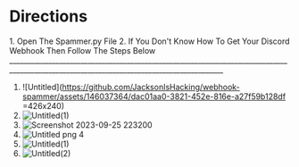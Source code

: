 <h1>Directions</h1>
1. Open The Spammer.py File
2. If You Don't Know How To Get Your Discord Webhook Then Follow The Steps Below
__________________________________________________________________________________________________________________________________________

1. ![Untitled](https://github.com/JacksonIsHacking/webhook-spammer/assets/146037364/dac01aa0-3821-452e-816e-a27f59b128df =426x240)
2. ![Untitled(1)](https://github.com/JacksonIsHacking/webhook-spammer/assets/146037364/a4a6e757-503c-4aa7-bacf-ddd0f7b86513)
3. ![Screenshot 2023-09-25 223200](https://github.com/JacksonIsHacking/webhook-spammer/assets/146037364/6d4a37ae-10e7-40fd-b818-da4fe735f280)
4. ![Untitled png 4](https://github.com/JacksonIsHacking/webhook-spammer/assets/146037364/a7e3d9ab-022c-400c-a0ed-20e4b8cffef5)
5. ![Untitled(1)](https://github.com/JacksonIsHacking/webhook-spammer/assets/146037364/f049b7f2-9809-4df6-94e4-7dd1fce7f20f)
6. ![Untitled(2)](https://github.com/JacksonIsHacking/webhook-spammer/assets/146037364/6b9ab2df-3eab-4443-973f-e7aa414f6888)

